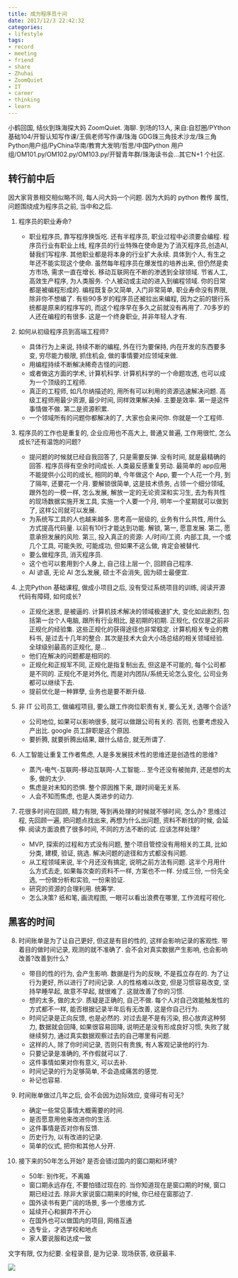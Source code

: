 ```yaml
---
title: 成为程序员十问
date: 2017/12/3 22:42:32
categories: 
- lifestyle
tags: 
- record
- meeting
- friend
- share
- Zhuhai
- ZoomQuiet
- IT
- career
- thinking
- learn
---
```

小鹤回国, 结伙到珠海探大妈 ZoomQuiet. 海聊.
到场的13人, 来自:自怼圈/PYthon基础104/开智认知写作课/王佩老师写作课/珠海 GDG珠三角技术沙龙/珠三角Python用户组/PyChina华南/教育大发明/哲思/中国Python 用户组/OM101.py/OM102.py/OM103.py/开智青年群/珠海读书会...其它N+1 个社区. 

## 转行前中后

因大家背景相交相似略不同, 每人问大妈一个问题. 因为大妈的 python 教传 属性, 问题围绕成为程序员之前, 当中和之后. 

1. 程序员的职业寿命?
    - 职业程序员, 靠写程序换饭吃. 还有半程序员, 职业过程中必须要会编程. 程序员行业有职业上线, 程序员的行业特殊在使命是为了消灭程序员,创造AI, 替我们写程序. 其他职业都是将本身的行业扩大永续. 具体到个人, 有生之年还不能实现这个使命. 虽然每年程序员在爆发性的培养出来, 但仍然是卖方市场, 需求一直在增长. 移动互联网在不断的渗透到全球领域. 节省人工, 高效生产程序, 为人类服务. 个人被动或主动的进入到编程领域. 你的日常都是被编程形成的. 编程既复杂又简单, 入门非常简单, 职业寿命没有界限, 除非你不想编了. 有些90多岁的程序员还被拉出来编程, 因为之前的银行系统都是原来的程序写的, 而这个程序早在多久之前就没有再用了. 70多岁的人还在编程的有很多. 这是一个终身职业, 并非年轻人才有. 
2. 如何从初级程序员到高端工程师?
    + 具体行为上来说, 持续不断的编程, 外在行为要保持, 内在开发的东西要多变, 穷尽能力极限, 抓住机会, 做的事情要对应领域来做. 
    + 用编程持续不断解决稀奇古怪的问题. 
    + 或者做这方面的学术, 计算机科学. 计算机科学的一个命题攻透, 也可以成为一个顶级的工程师.
    + 真正的工程师, 如凡尔纳描述的, 用所有可以利用的资源迅速解决问题. 高级工程师用最少资源, 最少时间, 同样效果解决掉. 主要是效率. 第一是这件事情做不做. 第二是资源积累. 
    + 一个领域所有的问题你都解决的了, 大家也会来问你. 你就是一个工程师.  
3. 程序员的工作也是重复的, 企业应用也不高大上, 普通又普遍, 工作用很忙, 怎么成长?还有温饱的问题?
    + 提问题的时候就已经自我回答了, 只是需要反弹. 没有时间, 就是最精确的回答. 程序员得有空余时间成长. 人类最反感重复劳动. 最简单的 app应用不能提供小公司的成长, 相同的单, 今年做这个 App, 要一个人花一个月, 到了隔年, 还要花一个月. 要解锁很简单, 这是技术债务, 占领一个细分领域, 跟外包的一模一样, 怎么发展, 解放一定的无论资深和实习生, 去为有共性的现场数据实施开发工具, 实施一个人要一个月, 明年一个星期就可以做到了, 这样公司就可以发展. 
    + 为系统写工具的人也越来越多. 思考高一层级的, 业务有什么共性, 用什么方式提高代码量. 以前有10行才能达到功能. 解锁, 第一, 愿意发展. 第二, 愿意承担发展的风险. 第三, 投入真正的资源: 人/时间/工资. 内部工具, 一个或几个工具, 可能失败, 可能成功, 但如果不这么做, 肯定会被替代. 
    + 要么做程序员, 消灭程序员. 
    + 这个也可以套用到个人身上, 自己往上层一个, 回顾自己程序. 
    + AI 谚语, 无论 AI 怎么发展, 硕士不会消失, 因为硕士最便宜. 
4. 上完Python 基础课程, 做成小项目之后, 没有受过系统项目的训练, 阅读开源代码有障碍, 如何成长?
    + 正规化迷思, 是被逼的. 计算机技术解决的领域极速扩大, 变化如此剧烈, 包括第一台个人电脑, 跟所有行业相比, 是初期的初期. 正规化, 仅仅是之前非正规化的经验集. 这些正规化的获得途径也非常稳定. 计算机相关专业的教科书, 是过去十几年的整合. 其次是技术大会大小场总结的相关领域经验. 全球级别最高的正规化, 是...
    + 他们在解决的问题都是相同的. 
    + 正规化和正规军不同, 正规化是指复制出去, 但这是不可能的, 每个公司都是不同的. 正规化不是对外化, 而是对内团队/系统无论怎么变化, 公司业务都可以继续下去. 
    + 提前优化是一种罪孽, 业务也是要不断升级.

5. 非 IT 公司员工, 做编程项目, 要么跟工作岗位职责有关, 要么无关, 选哪个合适?
    + 公司地位, 如果可以影响很多, 就可以做跟公司有关的. 否则, 也要考虑投入产出比. google 员工辞职是这个原因. 
    + 要折腾, 就要折腾出结果, 跟什么结合, 就无所谓了. 

6. 人工智能让重复工作者焦虑, 人是多发展技术性的思维还是创造性的思维?
    + 蒸汽-电气-互联网-移动互联网-人工智能... 至今还没有被抛弃, 还是想的太多, 做的太少. 
    + 焦虑是对未知的恐惧. 整个原因推下来, 跟时间毫无关系. 
    + 人会不知而焦虑, 也是人类进步的动力. 

7. 花很多时间在回顾, 精力有限, 等到再处理的时候就不够时间, 怎么办? 思维过程, 先回顾一遍, 把问题点找出来, 再想为什么出问题, 资料不断找的时候, 会延伸. 阅读方面浪费了很多时间, 不同的方法不断的试. 应该怎样处理?
    + MVP, 探索的过程和方式没有问题, 整个项目管控没有用相关的工具, 比如分类, 建模, 验证, 挑选. 解决问题的途径和方式都没有问题. 
    + 从工程领域来说, 半个月还没有搞定, 说明之前方法有问题. 这半个月用什么方式去走, 如果每次查的资料不一样, 方案也不一样. 分成三份, 一份先全选, 一份做分析和实验, 一份来验证. 
    + 研究的资源的合理利用. 统筹学.
    + 怎么决策? 纸和笔, 画流程图, 一眼可以看出浪费在哪里, 工作流程可视化. 

## 黑客的时间

8. 时间账单是为了让自己更好, 但这是有目的性的, 这样会影响记录的客观性. 带着目的做时间记录, 观测的就不准确了. 会不会对真实数据产生影响, 也会影响改善?改善到什么?
    + 带目的性的行为, 会产生影响. 数据是行为的反映, 不是孤立存在的. 为了让行为更好, 所以进行了时间记录. 人的性格难以改变, 但是习惯容易改变, 坚持早睡早起, 故意不早起, 就很难了. 这就改善了你的习惯. 
    + 想的太多, 做的太少. 质疑是正确的, 自己不做. 每个人对自己效能触发性的方式都不一样, 能否根据记录半年后有无改善, 这是你自己行为. 
    + 时间记录是正向反馈, 也是必然的. 对过去是不是有污染, 担心放弃这种努力, 数据就会回降, 如果很容易回降, 说明还是没有形成良好习惯, 失败了就继续努力, 通过真实数据观察过去的自己哪里有问题. 
    + 这样的人, 除了你时间记录, 否则只有贵族, 有人客观记录他的行为. 
    + 只要记录是准确的, 不作假就可以了.
    + 这件事情如果对你有意义, 可以去补. 
    + 时间记录的行为足够简单, 不会造成痛苦的感觉. 
    + 补记也容易. 

9. 时间账单做过几年之后, 会不会因为边际效应, 变得可有可无?
    + 确定一些常见事情大概需要的时间. 
    + 是否愿意用他来改进你的生活.
    + 这件事情是否对你有反馈. 
    + 历史行为, 以有改进的记录. 
    + 简单的仪式, 把你和其他人分开. 

10. 接下来的50年怎么开始? 是否会错过国内的窗口期和环境?
    + 50年: 别作死，不离婚
    + 窗口期永远存在, 不要怕错过现在的. 当你知道现在是窗口期的时候, 窗口期已经过去. 除非大家说窗口期来的时候, 你已经在窗那边了. 
    + 国外读书有更广阔的场景, 多一个思维方式. 
    + 延续开心和摒弃不开心
    + 在国外也可以做国内的项目, 网络互通
    + 选专业，才选学校和地点
    + 家人要说服和达成一致

文字有限, 仅为纪要. 全程录音, 是为记录. 现场获答, 收获最丰.

![](https://ws1.sinaimg.cn/large/006tNc79gy1fm3zn4mso1j31kw16o7wi.jpg)




